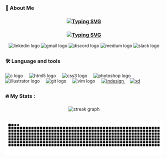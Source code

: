 <h3 align="left">🌙  About Me</h3>

<h3 align="center"><a href="https://git.io/typing-svg"><img src="https://readme-typing-svg.demolab.com?font=DejaVu+Sans+Mono&pause=3000&color=24F737&center=true&vCenter=true&repeat=false&width=435&lines=Hi+There.+I'm+Batuhan." alt="Typing SVG" /></a></h3>
<h3 align="center"><a href="https://git.io/typing-svg"><img src="https://readme-typing-svg.demolab.com?font=DejaVu+Sans+Mono&pause=3000&color=24F737&center=true&vCenter=true&width=435&lines=I+am+a+student+developer+in+42Kocaeli.;Self+Taught+Student+Developer." alt="Typing SVG" /></a></h3>


<div align="center">
  <img src="https://img.shields.io/static/v1?message=LinkedIn&logo=linkedin&label=&color=0077B5&logoColor=white&labelColor=&style=for-the-badge" height="25" alt="linkedin logo"  />
  <img src="https://img.shields.io/static/v1?message=Gmail&logo=gmail&label=&color=D14836&logoColor=white&labelColor=&style=for-the-badge" height="25" alt="gmail logo"  />
  <img src="https://img.shields.io/static/v1?message=Discord&logo=discord&label=&color=7289DA&logoColor=white&labelColor=&style=for-the-badge" height="25" alt="discord logo"  />
  <img src="https://img.shields.io/static/v1?message=Medium&logo=medium&label=&color=12100E&logoColor=white&labelColor=&style=for-the-badge" height="25" alt="medium logo"  />
  <img src="https://img.shields.io/static/v1?message=Slack&logo=slack&label=&color=4A154B&logoColor=white&labelColor=&style=for-the-badge" height="25" alt="slack logo"  />
  
##

<h3 align="left">🛠 Language and tools</h3>

###

<div align="left">
  <img src="https://cdn.jsdelivr.net/gh/devicons/devicon/icons/c/c-original.svg" height="40" alt="c logo"  />
  <img width="12" />
  <img src="https://cdn.jsdelivr.net/gh/devicons/devicon/icons/html5/html5-original.svg" height="40" alt="html5 logo"  />
  <img width="12" />
  <img src="https://cdn.jsdelivr.net/gh/devicons/devicon/icons/css3/css3-original.svg" height="40" alt="css3 logo"  />
  <img width="12" />
  <img src="https://cdn.jsdelivr.net/gh/devicons/devicon/icons/photoshop/photoshop-plain.svg" height="40" alt="photoshop logo"  />
  <img width="12" />
  <img src="https://cdn.jsdelivr.net/gh/devicons/devicon/icons/illustrator/illustrator-plain.svg" height="40" alt="illustrator logo"  />
  <img width="12" />
  <img src="https://cdn.jsdelivr.net/gh/devicons/devicon/icons/git/git-original.svg" height="40" alt="git logo"  />
  <img width="12" />
  <img src="https://cdn.jsdelivr.net/gh/devicons/devicon/icons/vim/vim-original.svg" height="40" alt="vim logo"  />
  <img width="12" />
  <a href="https://www.adobe.com/products/InDesign.html" target="_blank" rel="noreferrer"> <img src="https://static-00.iconduck.com/assets.00/indesign-icon-2048x1997-kuj8mjw7.png" alt="indesign" width="40" height="40"/> </a>
  <img width="12" />
  <a href="https://www.adobe.com/products/xd.html" target="_blank" rel="noreferrer"> <img src="https://cdn.worldvectorlogo.com/logos/adobe-xd.svg" alt="xd" width="40" height="40"/> </a> 
</div>


##

<h3 align="left">🔥   My Stats :</h3>

###

<div align="center">
  <img src="https://streak-stats.demolab.com?user=BatuhanKas&locale=en&mode=daily&theme=dark&hide_border=false&border_radius=5&order=3" height="220" alt="streak graph"  />
</div>

##


<picture>
  <source media="(prefers-color-scheme: dark)" srcset="https://raw.githubusercontent.com/BatuhanKas/BatuhanKas/output/github-contribution-grid-snake-dark.svg">
  <source media="(prefers-color-scheme: light)" srcset="https://raw.githubusercontent.com/BatuhanKas/BatuhanKas/BatuhanKas/github-contribution-grid-snake.svg">
  <img alt="github contribution grid snake animation" src="https://raw.githubusercontent.com/BatuhanKas/BatuhanKas/output/github-contribution-grid-snake.svg">
</picture>

